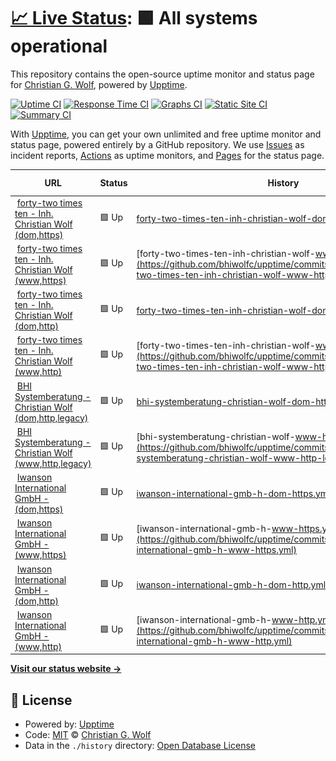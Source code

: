 # [📈 Live Status](https://bhiwolfc.github.io/upptime): <!--live status--> **🟩 All systems operational**

This repository contains the open-source uptime monitor and status page for [Christian G. Wolf](https://bhiwolfc.github.io/upptime), powered by [Upptime](https://github.com/upptime/upptime).

[![Uptime CI](https://github.com/bhiwolfc/upptime/workflows/Uptime%20CI/badge.svg)](https://github.com/bhiwolfc/upptime/actions?query=workflow%3A%22Uptime+CI%22)
[![Response Time CI](https://github.com/bhiwolfc/upptime/workflows/Response%20Time%20CI/badge.svg)](https://github.com/bhiwolfc/upptime/actions?query=workflow%3A%22Response+Time+CI%22)
[![Graphs CI](https://github.com/bhiwolfc/upptime/workflows/Graphs%20CI/badge.svg)](https://github.com/bhiwolfc/upptime/actions?query=workflow%3A%22Graphs+CI%22)
[![Static Site CI](https://github.com/bhiwolfc/upptime/workflows/Static%20Site%20CI/badge.svg)](https://github.com/bhiwolfc/upptime/actions?query=workflow%3A%22Static+Site+CI%22)
[![Summary CI](https://github.com/bhiwolfc/upptime/workflows/Summary%20CI/badge.svg)](https://github.com/bhiwolfc/upptime/actions?query=workflow%3A%22Summary+CI%22)

With [Upptime](https://upptime.js.org), you can get your own unlimited and free uptime monitor and status page, powered entirely by a GitHub repository. We use [Issues](https://github.com/bhiwolfc/upptime/issues) as incident reports, [Actions](https://github.com/bhiwolfc/upptime/actions) as uptime monitors, and [Pages](https://bhiwolfc.github.io/upptime) for the status page.

<!--start: status pages-->
<!-- This summary is generated by Upptime (https://github.com/upptime/upptime) -->
<!-- Do not edit this manually, your changes will be overwritten -->
<!-- prettier-ignore -->
| URL | Status | History | Response Time | Uptime |
| --- | ------ | ------- | ------------- | ------ |
| <img alt="" src="https://icons.duckduckgo.com/ip3/42x10.de.ico" height="13"> [forty-two times ten - Inh. Christian Wolf (dom,https)](https://42x10.de) | 🟩 Up | [forty-two-times-ten-inh-christian-wolf-dom-https.yml](https://github.com/bhiwolfc/upptime/commits/HEAD/history/forty-two-times-ten-inh-christian-wolf-dom-https.yml) | <details><summary><img alt="Response time graph" src="./graphs/forty-two-times-ten-inh-christian-wolf-dom-https/response-time-week.png" height="20"> 691ms</summary><br><a href="https://bhiwolfc.github.io/upptime/history/forty-two-times-ten-inh-christian-wolf-dom-https"><img alt="Response time 758" src="https://img.shields.io/endpoint?url=https%3A%2F%2Fraw.githubusercontent.com%2Fbhiwolfc%2Fupptime%2FHEAD%2Fapi%2Fforty-two-times-ten-inh-christian-wolf-dom-https%2Fresponse-time.json"></a><br><a href="https://bhiwolfc.github.io/upptime/history/forty-two-times-ten-inh-christian-wolf-dom-https"><img alt="24-hour response time 759" src="https://img.shields.io/endpoint?url=https%3A%2F%2Fraw.githubusercontent.com%2Fbhiwolfc%2Fupptime%2FHEAD%2Fapi%2Fforty-two-times-ten-inh-christian-wolf-dom-https%2Fresponse-time-day.json"></a><br><a href="https://bhiwolfc.github.io/upptime/history/forty-two-times-ten-inh-christian-wolf-dom-https"><img alt="7-day response time 691" src="https://img.shields.io/endpoint?url=https%3A%2F%2Fraw.githubusercontent.com%2Fbhiwolfc%2Fupptime%2FHEAD%2Fapi%2Fforty-two-times-ten-inh-christian-wolf-dom-https%2Fresponse-time-week.json"></a><br><a href="https://bhiwolfc.github.io/upptime/history/forty-two-times-ten-inh-christian-wolf-dom-https"><img alt="30-day response time 675" src="https://img.shields.io/endpoint?url=https%3A%2F%2Fraw.githubusercontent.com%2Fbhiwolfc%2Fupptime%2FHEAD%2Fapi%2Fforty-two-times-ten-inh-christian-wolf-dom-https%2Fresponse-time-month.json"></a><br><a href="https://bhiwolfc.github.io/upptime/history/forty-two-times-ten-inh-christian-wolf-dom-https"><img alt="1-year response time 757" src="https://img.shields.io/endpoint?url=https%3A%2F%2Fraw.githubusercontent.com%2Fbhiwolfc%2Fupptime%2FHEAD%2Fapi%2Fforty-two-times-ten-inh-christian-wolf-dom-https%2Fresponse-time-year.json"></a></details> | <details><summary><a href="https://bhiwolfc.github.io/upptime/history/forty-two-times-ten-inh-christian-wolf-dom-https">100.00%</a></summary><a href="https://bhiwolfc.github.io/upptime/history/forty-two-times-ten-inh-christian-wolf-dom-https"><img alt="All-time uptime 99.97%" src="https://img.shields.io/endpoint?url=https%3A%2F%2Fraw.githubusercontent.com%2Fbhiwolfc%2Fupptime%2FHEAD%2Fapi%2Fforty-two-times-ten-inh-christian-wolf-dom-https%2Fuptime.json"></a><br><a href="https://bhiwolfc.github.io/upptime/history/forty-two-times-ten-inh-christian-wolf-dom-https"><img alt="24-hour uptime 100.00%" src="https://img.shields.io/endpoint?url=https%3A%2F%2Fraw.githubusercontent.com%2Fbhiwolfc%2Fupptime%2FHEAD%2Fapi%2Fforty-two-times-ten-inh-christian-wolf-dom-https%2Fuptime-day.json"></a><br><a href="https://bhiwolfc.github.io/upptime/history/forty-two-times-ten-inh-christian-wolf-dom-https"><img alt="7-day uptime 100.00%" src="https://img.shields.io/endpoint?url=https%3A%2F%2Fraw.githubusercontent.com%2Fbhiwolfc%2Fupptime%2FHEAD%2Fapi%2Fforty-two-times-ten-inh-christian-wolf-dom-https%2Fuptime-week.json"></a><br><a href="https://bhiwolfc.github.io/upptime/history/forty-two-times-ten-inh-christian-wolf-dom-https"><img alt="30-day uptime 100.00%" src="https://img.shields.io/endpoint?url=https%3A%2F%2Fraw.githubusercontent.com%2Fbhiwolfc%2Fupptime%2FHEAD%2Fapi%2Fforty-two-times-ten-inh-christian-wolf-dom-https%2Fuptime-month.json"></a><br><a href="https://bhiwolfc.github.io/upptime/history/forty-two-times-ten-inh-christian-wolf-dom-https"><img alt="1-year uptime 99.97%" src="https://img.shields.io/endpoint?url=https%3A%2F%2Fraw.githubusercontent.com%2Fbhiwolfc%2Fupptime%2FHEAD%2Fapi%2Fforty-two-times-ten-inh-christian-wolf-dom-https%2Fuptime-year.json"></a></details>
| <img alt="" src="https://icons.duckduckgo.com/ip3/www.42x10.de.ico" height="13"> [forty-two times ten - Inh. Christian Wolf (www,https)](https://www.42x10.de) | 🟩 Up | [forty-two-times-ten-inh-christian-wolf-www-https.yml](https://github.com/bhiwolfc/upptime/commits/HEAD/history/forty-two-times-ten-inh-christian-wolf-www-https.yml) | <details><summary><img alt="Response time graph" src="./graphs/forty-two-times-ten-inh-christian-wolf-www-https/response-time-week.png" height="20"> 613ms</summary><br><a href="https://bhiwolfc.github.io/upptime/history/forty-two-times-ten-inh-christian-wolf-www-https"><img alt="Response time 699" src="https://img.shields.io/endpoint?url=https%3A%2F%2Fraw.githubusercontent.com%2Fbhiwolfc%2Fupptime%2FHEAD%2Fapi%2Fforty-two-times-ten-inh-christian-wolf-www-https%2Fresponse-time.json"></a><br><a href="https://bhiwolfc.github.io/upptime/history/forty-two-times-ten-inh-christian-wolf-www-https"><img alt="24-hour response time 698" src="https://img.shields.io/endpoint?url=https%3A%2F%2Fraw.githubusercontent.com%2Fbhiwolfc%2Fupptime%2FHEAD%2Fapi%2Fforty-two-times-ten-inh-christian-wolf-www-https%2Fresponse-time-day.json"></a><br><a href="https://bhiwolfc.github.io/upptime/history/forty-two-times-ten-inh-christian-wolf-www-https"><img alt="7-day response time 613" src="https://img.shields.io/endpoint?url=https%3A%2F%2Fraw.githubusercontent.com%2Fbhiwolfc%2Fupptime%2FHEAD%2Fapi%2Fforty-two-times-ten-inh-christian-wolf-www-https%2Fresponse-time-week.json"></a><br><a href="https://bhiwolfc.github.io/upptime/history/forty-two-times-ten-inh-christian-wolf-www-https"><img alt="30-day response time 643" src="https://img.shields.io/endpoint?url=https%3A%2F%2Fraw.githubusercontent.com%2Fbhiwolfc%2Fupptime%2FHEAD%2Fapi%2Fforty-two-times-ten-inh-christian-wolf-www-https%2Fresponse-time-month.json"></a><br><a href="https://bhiwolfc.github.io/upptime/history/forty-two-times-ten-inh-christian-wolf-www-https"><img alt="1-year response time 697" src="https://img.shields.io/endpoint?url=https%3A%2F%2Fraw.githubusercontent.com%2Fbhiwolfc%2Fupptime%2FHEAD%2Fapi%2Fforty-two-times-ten-inh-christian-wolf-www-https%2Fresponse-time-year.json"></a></details> | <details><summary><a href="https://bhiwolfc.github.io/upptime/history/forty-two-times-ten-inh-christian-wolf-www-https">100.00%</a></summary><a href="https://bhiwolfc.github.io/upptime/history/forty-two-times-ten-inh-christian-wolf-www-https"><img alt="All-time uptime 99.98%" src="https://img.shields.io/endpoint?url=https%3A%2F%2Fraw.githubusercontent.com%2Fbhiwolfc%2Fupptime%2FHEAD%2Fapi%2Fforty-two-times-ten-inh-christian-wolf-www-https%2Fuptime.json"></a><br><a href="https://bhiwolfc.github.io/upptime/history/forty-two-times-ten-inh-christian-wolf-www-https"><img alt="24-hour uptime 100.00%" src="https://img.shields.io/endpoint?url=https%3A%2F%2Fraw.githubusercontent.com%2Fbhiwolfc%2Fupptime%2FHEAD%2Fapi%2Fforty-two-times-ten-inh-christian-wolf-www-https%2Fuptime-day.json"></a><br><a href="https://bhiwolfc.github.io/upptime/history/forty-two-times-ten-inh-christian-wolf-www-https"><img alt="7-day uptime 100.00%" src="https://img.shields.io/endpoint?url=https%3A%2F%2Fraw.githubusercontent.com%2Fbhiwolfc%2Fupptime%2FHEAD%2Fapi%2Fforty-two-times-ten-inh-christian-wolf-www-https%2Fuptime-week.json"></a><br><a href="https://bhiwolfc.github.io/upptime/history/forty-two-times-ten-inh-christian-wolf-www-https"><img alt="30-day uptime 100.00%" src="https://img.shields.io/endpoint?url=https%3A%2F%2Fraw.githubusercontent.com%2Fbhiwolfc%2Fupptime%2FHEAD%2Fapi%2Fforty-two-times-ten-inh-christian-wolf-www-https%2Fuptime-month.json"></a><br><a href="https://bhiwolfc.github.io/upptime/history/forty-two-times-ten-inh-christian-wolf-www-https"><img alt="1-year uptime 99.98%" src="https://img.shields.io/endpoint?url=https%3A%2F%2Fraw.githubusercontent.com%2Fbhiwolfc%2Fupptime%2FHEAD%2Fapi%2Fforty-two-times-ten-inh-christian-wolf-www-https%2Fuptime-year.json"></a></details>
| <img alt="" src="https://icons.duckduckgo.com/ip3/42x10.de.ico" height="13"> [forty-two times ten - Inh. Christian Wolf (dom,http)](http://42x10.de) | 🟩 Up | [forty-two-times-ten-inh-christian-wolf-dom-http.yml](https://github.com/bhiwolfc/upptime/commits/HEAD/history/forty-two-times-ten-inh-christian-wolf-dom-http.yml) | <details><summary><img alt="Response time graph" src="./graphs/forty-two-times-ten-inh-christian-wolf-dom-http/response-time-week.png" height="20"> 237ms</summary><br><a href="https://bhiwolfc.github.io/upptime/history/forty-two-times-ten-inh-christian-wolf-dom-http"><img alt="Response time 253" src="https://img.shields.io/endpoint?url=https%3A%2F%2Fraw.githubusercontent.com%2Fbhiwolfc%2Fupptime%2FHEAD%2Fapi%2Fforty-two-times-ten-inh-christian-wolf-dom-http%2Fresponse-time.json"></a><br><a href="https://bhiwolfc.github.io/upptime/history/forty-two-times-ten-inh-christian-wolf-dom-http"><img alt="24-hour response time 252" src="https://img.shields.io/endpoint?url=https%3A%2F%2Fraw.githubusercontent.com%2Fbhiwolfc%2Fupptime%2FHEAD%2Fapi%2Fforty-two-times-ten-inh-christian-wolf-dom-http%2Fresponse-time-day.json"></a><br><a href="https://bhiwolfc.github.io/upptime/history/forty-two-times-ten-inh-christian-wolf-dom-http"><img alt="7-day response time 237" src="https://img.shields.io/endpoint?url=https%3A%2F%2Fraw.githubusercontent.com%2Fbhiwolfc%2Fupptime%2FHEAD%2Fapi%2Fforty-two-times-ten-inh-christian-wolf-dom-http%2Fresponse-time-week.json"></a><br><a href="https://bhiwolfc.github.io/upptime/history/forty-two-times-ten-inh-christian-wolf-dom-http"><img alt="30-day response time 237" src="https://img.shields.io/endpoint?url=https%3A%2F%2Fraw.githubusercontent.com%2Fbhiwolfc%2Fupptime%2FHEAD%2Fapi%2Fforty-two-times-ten-inh-christian-wolf-dom-http%2Fresponse-time-month.json"></a><br><a href="https://bhiwolfc.github.io/upptime/history/forty-two-times-ten-inh-christian-wolf-dom-http"><img alt="1-year response time 253" src="https://img.shields.io/endpoint?url=https%3A%2F%2Fraw.githubusercontent.com%2Fbhiwolfc%2Fupptime%2FHEAD%2Fapi%2Fforty-two-times-ten-inh-christian-wolf-dom-http%2Fresponse-time-year.json"></a></details> | <details><summary><a href="https://bhiwolfc.github.io/upptime/history/forty-two-times-ten-inh-christian-wolf-dom-http">100.00%</a></summary><a href="https://bhiwolfc.github.io/upptime/history/forty-two-times-ten-inh-christian-wolf-dom-http"><img alt="All-time uptime 99.98%" src="https://img.shields.io/endpoint?url=https%3A%2F%2Fraw.githubusercontent.com%2Fbhiwolfc%2Fupptime%2FHEAD%2Fapi%2Fforty-two-times-ten-inh-christian-wolf-dom-http%2Fuptime.json"></a><br><a href="https://bhiwolfc.github.io/upptime/history/forty-two-times-ten-inh-christian-wolf-dom-http"><img alt="24-hour uptime 100.00%" src="https://img.shields.io/endpoint?url=https%3A%2F%2Fraw.githubusercontent.com%2Fbhiwolfc%2Fupptime%2FHEAD%2Fapi%2Fforty-two-times-ten-inh-christian-wolf-dom-http%2Fuptime-day.json"></a><br><a href="https://bhiwolfc.github.io/upptime/history/forty-two-times-ten-inh-christian-wolf-dom-http"><img alt="7-day uptime 100.00%" src="https://img.shields.io/endpoint?url=https%3A%2F%2Fraw.githubusercontent.com%2Fbhiwolfc%2Fupptime%2FHEAD%2Fapi%2Fforty-two-times-ten-inh-christian-wolf-dom-http%2Fuptime-week.json"></a><br><a href="https://bhiwolfc.github.io/upptime/history/forty-two-times-ten-inh-christian-wolf-dom-http"><img alt="30-day uptime 100.00%" src="https://img.shields.io/endpoint?url=https%3A%2F%2Fraw.githubusercontent.com%2Fbhiwolfc%2Fupptime%2FHEAD%2Fapi%2Fforty-two-times-ten-inh-christian-wolf-dom-http%2Fuptime-month.json"></a><br><a href="https://bhiwolfc.github.io/upptime/history/forty-two-times-ten-inh-christian-wolf-dom-http"><img alt="1-year uptime 99.98%" src="https://img.shields.io/endpoint?url=https%3A%2F%2Fraw.githubusercontent.com%2Fbhiwolfc%2Fupptime%2FHEAD%2Fapi%2Fforty-two-times-ten-inh-christian-wolf-dom-http%2Fuptime-year.json"></a></details>
| <img alt="" src="https://icons.duckduckgo.com/ip3/www.42x10.de.ico" height="13"> [forty-two times ten - Inh. Christian Wolf (www,http)](http://www.42x10.de) | 🟩 Up | [forty-two-times-ten-inh-christian-wolf-www-http.yml](https://github.com/bhiwolfc/upptime/commits/HEAD/history/forty-two-times-ten-inh-christian-wolf-www-http.yml) | <details><summary><img alt="Response time graph" src="./graphs/forty-two-times-ten-inh-christian-wolf-www-http/response-time-week.png" height="20"> 237ms</summary><br><a href="https://bhiwolfc.github.io/upptime/history/forty-two-times-ten-inh-christian-wolf-www-http"><img alt="Response time 251" src="https://img.shields.io/endpoint?url=https%3A%2F%2Fraw.githubusercontent.com%2Fbhiwolfc%2Fupptime%2FHEAD%2Fapi%2Fforty-two-times-ten-inh-christian-wolf-www-http%2Fresponse-time.json"></a><br><a href="https://bhiwolfc.github.io/upptime/history/forty-two-times-ten-inh-christian-wolf-www-http"><img alt="24-hour response time 254" src="https://img.shields.io/endpoint?url=https%3A%2F%2Fraw.githubusercontent.com%2Fbhiwolfc%2Fupptime%2FHEAD%2Fapi%2Fforty-two-times-ten-inh-christian-wolf-www-http%2Fresponse-time-day.json"></a><br><a href="https://bhiwolfc.github.io/upptime/history/forty-two-times-ten-inh-christian-wolf-www-http"><img alt="7-day response time 237" src="https://img.shields.io/endpoint?url=https%3A%2F%2Fraw.githubusercontent.com%2Fbhiwolfc%2Fupptime%2FHEAD%2Fapi%2Fforty-two-times-ten-inh-christian-wolf-www-http%2Fresponse-time-week.json"></a><br><a href="https://bhiwolfc.github.io/upptime/history/forty-two-times-ten-inh-christian-wolf-www-http"><img alt="30-day response time 237" src="https://img.shields.io/endpoint?url=https%3A%2F%2Fraw.githubusercontent.com%2Fbhiwolfc%2Fupptime%2FHEAD%2Fapi%2Fforty-two-times-ten-inh-christian-wolf-www-http%2Fresponse-time-month.json"></a><br><a href="https://bhiwolfc.github.io/upptime/history/forty-two-times-ten-inh-christian-wolf-www-http"><img alt="1-year response time 251" src="https://img.shields.io/endpoint?url=https%3A%2F%2Fraw.githubusercontent.com%2Fbhiwolfc%2Fupptime%2FHEAD%2Fapi%2Fforty-two-times-ten-inh-christian-wolf-www-http%2Fresponse-time-year.json"></a></details> | <details><summary><a href="https://bhiwolfc.github.io/upptime/history/forty-two-times-ten-inh-christian-wolf-www-http">100.00%</a></summary><a href="https://bhiwolfc.github.io/upptime/history/forty-two-times-ten-inh-christian-wolf-www-http"><img alt="All-time uptime 99.98%" src="https://img.shields.io/endpoint?url=https%3A%2F%2Fraw.githubusercontent.com%2Fbhiwolfc%2Fupptime%2FHEAD%2Fapi%2Fforty-two-times-ten-inh-christian-wolf-www-http%2Fuptime.json"></a><br><a href="https://bhiwolfc.github.io/upptime/history/forty-two-times-ten-inh-christian-wolf-www-http"><img alt="24-hour uptime 100.00%" src="https://img.shields.io/endpoint?url=https%3A%2F%2Fraw.githubusercontent.com%2Fbhiwolfc%2Fupptime%2FHEAD%2Fapi%2Fforty-two-times-ten-inh-christian-wolf-www-http%2Fuptime-day.json"></a><br><a href="https://bhiwolfc.github.io/upptime/history/forty-two-times-ten-inh-christian-wolf-www-http"><img alt="7-day uptime 100.00%" src="https://img.shields.io/endpoint?url=https%3A%2F%2Fraw.githubusercontent.com%2Fbhiwolfc%2Fupptime%2FHEAD%2Fapi%2Fforty-two-times-ten-inh-christian-wolf-www-http%2Fuptime-week.json"></a><br><a href="https://bhiwolfc.github.io/upptime/history/forty-two-times-ten-inh-christian-wolf-www-http"><img alt="30-day uptime 100.00%" src="https://img.shields.io/endpoint?url=https%3A%2F%2Fraw.githubusercontent.com%2Fbhiwolfc%2Fupptime%2FHEAD%2Fapi%2Fforty-two-times-ten-inh-christian-wolf-www-http%2Fuptime-month.json"></a><br><a href="https://bhiwolfc.github.io/upptime/history/forty-two-times-ten-inh-christian-wolf-www-http"><img alt="1-year uptime 99.98%" src="https://img.shields.io/endpoint?url=https%3A%2F%2Fraw.githubusercontent.com%2Fbhiwolfc%2Fupptime%2FHEAD%2Fapi%2Fforty-two-times-ten-inh-christian-wolf-www-http%2Fuptime-year.json"></a></details>
| <img alt="" src="https://icons.duckduckgo.com/ip3/bhi.de.ico" height="13"> [BHI Systemberatung - Christian Wolf (dom,http,legacy)](http://bhi.de) | 🟩 Up | [bhi-systemberatung-christian-wolf-dom-http-legacy.yml](https://github.com/bhiwolfc/upptime/commits/HEAD/history/bhi-systemberatung-christian-wolf-dom-http-legacy.yml) | <details><summary><img alt="Response time graph" src="./graphs/bhi-systemberatung-christian-wolf-dom-http-legacy/response-time-week.png" height="20"> 400ms</summary><br><a href="https://bhiwolfc.github.io/upptime/history/bhi-systemberatung-christian-wolf-dom-http-legacy"><img alt="Response time 416" src="https://img.shields.io/endpoint?url=https%3A%2F%2Fraw.githubusercontent.com%2Fbhiwolfc%2Fupptime%2FHEAD%2Fapi%2Fbhi-systemberatung-christian-wolf-dom-http-legacy%2Fresponse-time.json"></a><br><a href="https://bhiwolfc.github.io/upptime/history/bhi-systemberatung-christian-wolf-dom-http-legacy"><img alt="24-hour response time 423" src="https://img.shields.io/endpoint?url=https%3A%2F%2Fraw.githubusercontent.com%2Fbhiwolfc%2Fupptime%2FHEAD%2Fapi%2Fbhi-systemberatung-christian-wolf-dom-http-legacy%2Fresponse-time-day.json"></a><br><a href="https://bhiwolfc.github.io/upptime/history/bhi-systemberatung-christian-wolf-dom-http-legacy"><img alt="7-day response time 400" src="https://img.shields.io/endpoint?url=https%3A%2F%2Fraw.githubusercontent.com%2Fbhiwolfc%2Fupptime%2FHEAD%2Fapi%2Fbhi-systemberatung-christian-wolf-dom-http-legacy%2Fresponse-time-week.json"></a><br><a href="https://bhiwolfc.github.io/upptime/history/bhi-systemberatung-christian-wolf-dom-http-legacy"><img alt="30-day response time 409" src="https://img.shields.io/endpoint?url=https%3A%2F%2Fraw.githubusercontent.com%2Fbhiwolfc%2Fupptime%2FHEAD%2Fapi%2Fbhi-systemberatung-christian-wolf-dom-http-legacy%2Fresponse-time-month.json"></a><br><a href="https://bhiwolfc.github.io/upptime/history/bhi-systemberatung-christian-wolf-dom-http-legacy"><img alt="1-year response time 415" src="https://img.shields.io/endpoint?url=https%3A%2F%2Fraw.githubusercontent.com%2Fbhiwolfc%2Fupptime%2FHEAD%2Fapi%2Fbhi-systemberatung-christian-wolf-dom-http-legacy%2Fresponse-time-year.json"></a></details> | <details><summary><a href="https://bhiwolfc.github.io/upptime/history/bhi-systemberatung-christian-wolf-dom-http-legacy">100.00%</a></summary><a href="https://bhiwolfc.github.io/upptime/history/bhi-systemberatung-christian-wolf-dom-http-legacy"><img alt="All-time uptime 99.98%" src="https://img.shields.io/endpoint?url=https%3A%2F%2Fraw.githubusercontent.com%2Fbhiwolfc%2Fupptime%2FHEAD%2Fapi%2Fbhi-systemberatung-christian-wolf-dom-http-legacy%2Fuptime.json"></a><br><a href="https://bhiwolfc.github.io/upptime/history/bhi-systemberatung-christian-wolf-dom-http-legacy"><img alt="24-hour uptime 100.00%" src="https://img.shields.io/endpoint?url=https%3A%2F%2Fraw.githubusercontent.com%2Fbhiwolfc%2Fupptime%2FHEAD%2Fapi%2Fbhi-systemberatung-christian-wolf-dom-http-legacy%2Fuptime-day.json"></a><br><a href="https://bhiwolfc.github.io/upptime/history/bhi-systemberatung-christian-wolf-dom-http-legacy"><img alt="7-day uptime 100.00%" src="https://img.shields.io/endpoint?url=https%3A%2F%2Fraw.githubusercontent.com%2Fbhiwolfc%2Fupptime%2FHEAD%2Fapi%2Fbhi-systemberatung-christian-wolf-dom-http-legacy%2Fuptime-week.json"></a><br><a href="https://bhiwolfc.github.io/upptime/history/bhi-systemberatung-christian-wolf-dom-http-legacy"><img alt="30-day uptime 100.00%" src="https://img.shields.io/endpoint?url=https%3A%2F%2Fraw.githubusercontent.com%2Fbhiwolfc%2Fupptime%2FHEAD%2Fapi%2Fbhi-systemberatung-christian-wolf-dom-http-legacy%2Fuptime-month.json"></a><br><a href="https://bhiwolfc.github.io/upptime/history/bhi-systemberatung-christian-wolf-dom-http-legacy"><img alt="1-year uptime 99.98%" src="https://img.shields.io/endpoint?url=https%3A%2F%2Fraw.githubusercontent.com%2Fbhiwolfc%2Fupptime%2FHEAD%2Fapi%2Fbhi-systemberatung-christian-wolf-dom-http-legacy%2Fuptime-year.json"></a></details>
| <img alt="" src="https://icons.duckduckgo.com/ip3/www.bhi.de.ico" height="13"> [BHI Systemberatung - Christian Wolf (www,http,legacy)](http://www.bhi.de) | 🟩 Up | [bhi-systemberatung-christian-wolf-www-http-legacy.yml](https://github.com/bhiwolfc/upptime/commits/HEAD/history/bhi-systemberatung-christian-wolf-www-http-legacy.yml) | <details><summary><img alt="Response time graph" src="./graphs/bhi-systemberatung-christian-wolf-www-http-legacy/response-time-week.png" height="20"> 394ms</summary><br><a href="https://bhiwolfc.github.io/upptime/history/bhi-systemberatung-christian-wolf-www-http-legacy"><img alt="Response time 406" src="https://img.shields.io/endpoint?url=https%3A%2F%2Fraw.githubusercontent.com%2Fbhiwolfc%2Fupptime%2FHEAD%2Fapi%2Fbhi-systemberatung-christian-wolf-www-http-legacy%2Fresponse-time.json"></a><br><a href="https://bhiwolfc.github.io/upptime/history/bhi-systemberatung-christian-wolf-www-http-legacy"><img alt="24-hour response time 436" src="https://img.shields.io/endpoint?url=https%3A%2F%2Fraw.githubusercontent.com%2Fbhiwolfc%2Fupptime%2FHEAD%2Fapi%2Fbhi-systemberatung-christian-wolf-www-http-legacy%2Fresponse-time-day.json"></a><br><a href="https://bhiwolfc.github.io/upptime/history/bhi-systemberatung-christian-wolf-www-http-legacy"><img alt="7-day response time 394" src="https://img.shields.io/endpoint?url=https%3A%2F%2Fraw.githubusercontent.com%2Fbhiwolfc%2Fupptime%2FHEAD%2Fapi%2Fbhi-systemberatung-christian-wolf-www-http-legacy%2Fresponse-time-week.json"></a><br><a href="https://bhiwolfc.github.io/upptime/history/bhi-systemberatung-christian-wolf-www-http-legacy"><img alt="30-day response time 399" src="https://img.shields.io/endpoint?url=https%3A%2F%2Fraw.githubusercontent.com%2Fbhiwolfc%2Fupptime%2FHEAD%2Fapi%2Fbhi-systemberatung-christian-wolf-www-http-legacy%2Fresponse-time-month.json"></a><br><a href="https://bhiwolfc.github.io/upptime/history/bhi-systemberatung-christian-wolf-www-http-legacy"><img alt="1-year response time 406" src="https://img.shields.io/endpoint?url=https%3A%2F%2Fraw.githubusercontent.com%2Fbhiwolfc%2Fupptime%2FHEAD%2Fapi%2Fbhi-systemberatung-christian-wolf-www-http-legacy%2Fresponse-time-year.json"></a></details> | <details><summary><a href="https://bhiwolfc.github.io/upptime/history/bhi-systemberatung-christian-wolf-www-http-legacy">100.00%</a></summary><a href="https://bhiwolfc.github.io/upptime/history/bhi-systemberatung-christian-wolf-www-http-legacy"><img alt="All-time uptime 99.98%" src="https://img.shields.io/endpoint?url=https%3A%2F%2Fraw.githubusercontent.com%2Fbhiwolfc%2Fupptime%2FHEAD%2Fapi%2Fbhi-systemberatung-christian-wolf-www-http-legacy%2Fuptime.json"></a><br><a href="https://bhiwolfc.github.io/upptime/history/bhi-systemberatung-christian-wolf-www-http-legacy"><img alt="24-hour uptime 100.00%" src="https://img.shields.io/endpoint?url=https%3A%2F%2Fraw.githubusercontent.com%2Fbhiwolfc%2Fupptime%2FHEAD%2Fapi%2Fbhi-systemberatung-christian-wolf-www-http-legacy%2Fuptime-day.json"></a><br><a href="https://bhiwolfc.github.io/upptime/history/bhi-systemberatung-christian-wolf-www-http-legacy"><img alt="7-day uptime 100.00%" src="https://img.shields.io/endpoint?url=https%3A%2F%2Fraw.githubusercontent.com%2Fbhiwolfc%2Fupptime%2FHEAD%2Fapi%2Fbhi-systemberatung-christian-wolf-www-http-legacy%2Fuptime-week.json"></a><br><a href="https://bhiwolfc.github.io/upptime/history/bhi-systemberatung-christian-wolf-www-http-legacy"><img alt="30-day uptime 100.00%" src="https://img.shields.io/endpoint?url=https%3A%2F%2Fraw.githubusercontent.com%2Fbhiwolfc%2Fupptime%2FHEAD%2Fapi%2Fbhi-systemberatung-christian-wolf-www-http-legacy%2Fuptime-month.json"></a><br><a href="https://bhiwolfc.github.io/upptime/history/bhi-systemberatung-christian-wolf-www-http-legacy"><img alt="1-year uptime 99.98%" src="https://img.shields.io/endpoint?url=https%3A%2F%2Fraw.githubusercontent.com%2Fbhiwolfc%2Fupptime%2FHEAD%2Fapi%2Fbhi-systemberatung-christian-wolf-www-http-legacy%2Fuptime-year.json"></a></details>
| <img alt="" src="https://icons.duckduckgo.com/ip3/iwanson.de.ico" height="13"> [Iwanson International GmbH - (dom,https)](https://iwanson.de) | 🟩 Up | [iwanson-international-gmb-h-dom-https.yml](https://github.com/bhiwolfc/upptime/commits/HEAD/history/iwanson-international-gmb-h-dom-https.yml) | <details><summary><img alt="Response time graph" src="./graphs/iwanson-international-gmb-h-dom-https/response-time-week.png" height="20"> 747ms</summary><br><a href="https://bhiwolfc.github.io/upptime/history/iwanson-international-gmb-h-dom-https"><img alt="Response time 1048" src="https://img.shields.io/endpoint?url=https%3A%2F%2Fraw.githubusercontent.com%2Fbhiwolfc%2Fupptime%2FHEAD%2Fapi%2Fiwanson-international-gmb-h-dom-https%2Fresponse-time.json"></a><br><a href="https://bhiwolfc.github.io/upptime/history/iwanson-international-gmb-h-dom-https"><img alt="24-hour response time 849" src="https://img.shields.io/endpoint?url=https%3A%2F%2Fraw.githubusercontent.com%2Fbhiwolfc%2Fupptime%2FHEAD%2Fapi%2Fiwanson-international-gmb-h-dom-https%2Fresponse-time-day.json"></a><br><a href="https://bhiwolfc.github.io/upptime/history/iwanson-international-gmb-h-dom-https"><img alt="7-day response time 747" src="https://img.shields.io/endpoint?url=https%3A%2F%2Fraw.githubusercontent.com%2Fbhiwolfc%2Fupptime%2FHEAD%2Fapi%2Fiwanson-international-gmb-h-dom-https%2Fresponse-time-week.json"></a><br><a href="https://bhiwolfc.github.io/upptime/history/iwanson-international-gmb-h-dom-https"><img alt="30-day response time 747" src="https://img.shields.io/endpoint?url=https%3A%2F%2Fraw.githubusercontent.com%2Fbhiwolfc%2Fupptime%2FHEAD%2Fapi%2Fiwanson-international-gmb-h-dom-https%2Fresponse-time-month.json"></a><br><a href="https://bhiwolfc.github.io/upptime/history/iwanson-international-gmb-h-dom-https"><img alt="1-year response time 1043" src="https://img.shields.io/endpoint?url=https%3A%2F%2Fraw.githubusercontent.com%2Fbhiwolfc%2Fupptime%2FHEAD%2Fapi%2Fiwanson-international-gmb-h-dom-https%2Fresponse-time-year.json"></a></details> | <details><summary><a href="https://bhiwolfc.github.io/upptime/history/iwanson-international-gmb-h-dom-https">100.00%</a></summary><a href="https://bhiwolfc.github.io/upptime/history/iwanson-international-gmb-h-dom-https"><img alt="All-time uptime 99.89%" src="https://img.shields.io/endpoint?url=https%3A%2F%2Fraw.githubusercontent.com%2Fbhiwolfc%2Fupptime%2FHEAD%2Fapi%2Fiwanson-international-gmb-h-dom-https%2Fuptime.json"></a><br><a href="https://bhiwolfc.github.io/upptime/history/iwanson-international-gmb-h-dom-https"><img alt="24-hour uptime 100.00%" src="https://img.shields.io/endpoint?url=https%3A%2F%2Fraw.githubusercontent.com%2Fbhiwolfc%2Fupptime%2FHEAD%2Fapi%2Fiwanson-international-gmb-h-dom-https%2Fuptime-day.json"></a><br><a href="https://bhiwolfc.github.io/upptime/history/iwanson-international-gmb-h-dom-https"><img alt="7-day uptime 100.00%" src="https://img.shields.io/endpoint?url=https%3A%2F%2Fraw.githubusercontent.com%2Fbhiwolfc%2Fupptime%2FHEAD%2Fapi%2Fiwanson-international-gmb-h-dom-https%2Fuptime-week.json"></a><br><a href="https://bhiwolfc.github.io/upptime/history/iwanson-international-gmb-h-dom-https"><img alt="30-day uptime 100.00%" src="https://img.shields.io/endpoint?url=https%3A%2F%2Fraw.githubusercontent.com%2Fbhiwolfc%2Fupptime%2FHEAD%2Fapi%2Fiwanson-international-gmb-h-dom-https%2Fuptime-month.json"></a><br><a href="https://bhiwolfc.github.io/upptime/history/iwanson-international-gmb-h-dom-https"><img alt="1-year uptime 99.89%" src="https://img.shields.io/endpoint?url=https%3A%2F%2Fraw.githubusercontent.com%2Fbhiwolfc%2Fupptime%2FHEAD%2Fapi%2Fiwanson-international-gmb-h-dom-https%2Fuptime-year.json"></a></details>
| <img alt="" src="https://icons.duckduckgo.com/ip3/www.iwanson.de.ico" height="13"> [Iwanson International GmbH - (www,https)](https://www.iwanson.de) | 🟩 Up | [iwanson-international-gmb-h-www-https.yml](https://github.com/bhiwolfc/upptime/commits/HEAD/history/iwanson-international-gmb-h-www-https.yml) | <details><summary><img alt="Response time graph" src="./graphs/iwanson-international-gmb-h-www-https/response-time-week.png" height="20"> 851ms</summary><br><a href="https://bhiwolfc.github.io/upptime/history/iwanson-international-gmb-h-www-https"><img alt="Response time 1136" src="https://img.shields.io/endpoint?url=https%3A%2F%2Fraw.githubusercontent.com%2Fbhiwolfc%2Fupptime%2FHEAD%2Fapi%2Fiwanson-international-gmb-h-www-https%2Fresponse-time.json"></a><br><a href="https://bhiwolfc.github.io/upptime/history/iwanson-international-gmb-h-www-https"><img alt="24-hour response time 930" src="https://img.shields.io/endpoint?url=https%3A%2F%2Fraw.githubusercontent.com%2Fbhiwolfc%2Fupptime%2FHEAD%2Fapi%2Fiwanson-international-gmb-h-www-https%2Fresponse-time-day.json"></a><br><a href="https://bhiwolfc.github.io/upptime/history/iwanson-international-gmb-h-www-https"><img alt="7-day response time 851" src="https://img.shields.io/endpoint?url=https%3A%2F%2Fraw.githubusercontent.com%2Fbhiwolfc%2Fupptime%2FHEAD%2Fapi%2Fiwanson-international-gmb-h-www-https%2Fresponse-time-week.json"></a><br><a href="https://bhiwolfc.github.io/upptime/history/iwanson-international-gmb-h-www-https"><img alt="30-day response time 845" src="https://img.shields.io/endpoint?url=https%3A%2F%2Fraw.githubusercontent.com%2Fbhiwolfc%2Fupptime%2FHEAD%2Fapi%2Fiwanson-international-gmb-h-www-https%2Fresponse-time-month.json"></a><br><a href="https://bhiwolfc.github.io/upptime/history/iwanson-international-gmb-h-www-https"><img alt="1-year response time 1132" src="https://img.shields.io/endpoint?url=https%3A%2F%2Fraw.githubusercontent.com%2Fbhiwolfc%2Fupptime%2FHEAD%2Fapi%2Fiwanson-international-gmb-h-www-https%2Fresponse-time-year.json"></a></details> | <details><summary><a href="https://bhiwolfc.github.io/upptime/history/iwanson-international-gmb-h-www-https">100.00%</a></summary><a href="https://bhiwolfc.github.io/upptime/history/iwanson-international-gmb-h-www-https"><img alt="All-time uptime 99.90%" src="https://img.shields.io/endpoint?url=https%3A%2F%2Fraw.githubusercontent.com%2Fbhiwolfc%2Fupptime%2FHEAD%2Fapi%2Fiwanson-international-gmb-h-www-https%2Fuptime.json"></a><br><a href="https://bhiwolfc.github.io/upptime/history/iwanson-international-gmb-h-www-https"><img alt="24-hour uptime 100.00%" src="https://img.shields.io/endpoint?url=https%3A%2F%2Fraw.githubusercontent.com%2Fbhiwolfc%2Fupptime%2FHEAD%2Fapi%2Fiwanson-international-gmb-h-www-https%2Fuptime-day.json"></a><br><a href="https://bhiwolfc.github.io/upptime/history/iwanson-international-gmb-h-www-https"><img alt="7-day uptime 100.00%" src="https://img.shields.io/endpoint?url=https%3A%2F%2Fraw.githubusercontent.com%2Fbhiwolfc%2Fupptime%2FHEAD%2Fapi%2Fiwanson-international-gmb-h-www-https%2Fuptime-week.json"></a><br><a href="https://bhiwolfc.github.io/upptime/history/iwanson-international-gmb-h-www-https"><img alt="30-day uptime 100.00%" src="https://img.shields.io/endpoint?url=https%3A%2F%2Fraw.githubusercontent.com%2Fbhiwolfc%2Fupptime%2FHEAD%2Fapi%2Fiwanson-international-gmb-h-www-https%2Fuptime-month.json"></a><br><a href="https://bhiwolfc.github.io/upptime/history/iwanson-international-gmb-h-www-https"><img alt="1-year uptime 99.90%" src="https://img.shields.io/endpoint?url=https%3A%2F%2Fraw.githubusercontent.com%2Fbhiwolfc%2Fupptime%2FHEAD%2Fapi%2Fiwanson-international-gmb-h-www-https%2Fuptime-year.json"></a></details>
| <img alt="" src="https://icons.duckduckgo.com/ip3/iwanson.de.ico" height="13"> [Iwanson International GmbH - (dom,http)](http://iwanson.de) | 🟩 Up | [iwanson-international-gmb-h-dom-http.yml](https://github.com/bhiwolfc/upptime/commits/HEAD/history/iwanson-international-gmb-h-dom-http.yml) | <details><summary><img alt="Response time graph" src="./graphs/iwanson-international-gmb-h-dom-http/response-time-week.png" height="20"> 561ms</summary><br><a href="https://bhiwolfc.github.io/upptime/history/iwanson-international-gmb-h-dom-http"><img alt="Response time 745" src="https://img.shields.io/endpoint?url=https%3A%2F%2Fraw.githubusercontent.com%2Fbhiwolfc%2Fupptime%2FHEAD%2Fapi%2Fiwanson-international-gmb-h-dom-http%2Fresponse-time.json"></a><br><a href="https://bhiwolfc.github.io/upptime/history/iwanson-international-gmb-h-dom-http"><img alt="24-hour response time 609" src="https://img.shields.io/endpoint?url=https%3A%2F%2Fraw.githubusercontent.com%2Fbhiwolfc%2Fupptime%2FHEAD%2Fapi%2Fiwanson-international-gmb-h-dom-http%2Fresponse-time-day.json"></a><br><a href="https://bhiwolfc.github.io/upptime/history/iwanson-international-gmb-h-dom-http"><img alt="7-day response time 561" src="https://img.shields.io/endpoint?url=https%3A%2F%2Fraw.githubusercontent.com%2Fbhiwolfc%2Fupptime%2FHEAD%2Fapi%2Fiwanson-international-gmb-h-dom-http%2Fresponse-time-week.json"></a><br><a href="https://bhiwolfc.github.io/upptime/history/iwanson-international-gmb-h-dom-http"><img alt="30-day response time 564" src="https://img.shields.io/endpoint?url=https%3A%2F%2Fraw.githubusercontent.com%2Fbhiwolfc%2Fupptime%2FHEAD%2Fapi%2Fiwanson-international-gmb-h-dom-http%2Fresponse-time-month.json"></a><br><a href="https://bhiwolfc.github.io/upptime/history/iwanson-international-gmb-h-dom-http"><img alt="1-year response time 734" src="https://img.shields.io/endpoint?url=https%3A%2F%2Fraw.githubusercontent.com%2Fbhiwolfc%2Fupptime%2FHEAD%2Fapi%2Fiwanson-international-gmb-h-dom-http%2Fresponse-time-year.json"></a></details> | <details><summary><a href="https://bhiwolfc.github.io/upptime/history/iwanson-international-gmb-h-dom-http">100.00%</a></summary><a href="https://bhiwolfc.github.io/upptime/history/iwanson-international-gmb-h-dom-http"><img alt="All-time uptime 99.91%" src="https://img.shields.io/endpoint?url=https%3A%2F%2Fraw.githubusercontent.com%2Fbhiwolfc%2Fupptime%2FHEAD%2Fapi%2Fiwanson-international-gmb-h-dom-http%2Fuptime.json"></a><br><a href="https://bhiwolfc.github.io/upptime/history/iwanson-international-gmb-h-dom-http"><img alt="24-hour uptime 100.00%" src="https://img.shields.io/endpoint?url=https%3A%2F%2Fraw.githubusercontent.com%2Fbhiwolfc%2Fupptime%2FHEAD%2Fapi%2Fiwanson-international-gmb-h-dom-http%2Fuptime-day.json"></a><br><a href="https://bhiwolfc.github.io/upptime/history/iwanson-international-gmb-h-dom-http"><img alt="7-day uptime 100.00%" src="https://img.shields.io/endpoint?url=https%3A%2F%2Fraw.githubusercontent.com%2Fbhiwolfc%2Fupptime%2FHEAD%2Fapi%2Fiwanson-international-gmb-h-dom-http%2Fuptime-week.json"></a><br><a href="https://bhiwolfc.github.io/upptime/history/iwanson-international-gmb-h-dom-http"><img alt="30-day uptime 100.00%" src="https://img.shields.io/endpoint?url=https%3A%2F%2Fraw.githubusercontent.com%2Fbhiwolfc%2Fupptime%2FHEAD%2Fapi%2Fiwanson-international-gmb-h-dom-http%2Fuptime-month.json"></a><br><a href="https://bhiwolfc.github.io/upptime/history/iwanson-international-gmb-h-dom-http"><img alt="1-year uptime 99.91%" src="https://img.shields.io/endpoint?url=https%3A%2F%2Fraw.githubusercontent.com%2Fbhiwolfc%2Fupptime%2FHEAD%2Fapi%2Fiwanson-international-gmb-h-dom-http%2Fuptime-year.json"></a></details>
| <img alt="" src="https://icons.duckduckgo.com/ip3/www.iwanson.de.ico" height="13"> [Iwanson International GmbH - (www,http)](http://www.iwanson.de) | 🟩 Up | [iwanson-international-gmb-h-www-http.yml](https://github.com/bhiwolfc/upptime/commits/HEAD/history/iwanson-international-gmb-h-www-http.yml) | <details><summary><img alt="Response time graph" src="./graphs/iwanson-international-gmb-h-www-http/response-time-week.png" height="20"> 563ms</summary><br><a href="https://bhiwolfc.github.io/upptime/history/iwanson-international-gmb-h-www-http"><img alt="Response time 745" src="https://img.shields.io/endpoint?url=https%3A%2F%2Fraw.githubusercontent.com%2Fbhiwolfc%2Fupptime%2FHEAD%2Fapi%2Fiwanson-international-gmb-h-www-http%2Fresponse-time.json"></a><br><a href="https://bhiwolfc.github.io/upptime/history/iwanson-international-gmb-h-www-http"><img alt="24-hour response time 614" src="https://img.shields.io/endpoint?url=https%3A%2F%2Fraw.githubusercontent.com%2Fbhiwolfc%2Fupptime%2FHEAD%2Fapi%2Fiwanson-international-gmb-h-www-http%2Fresponse-time-day.json"></a><br><a href="https://bhiwolfc.github.io/upptime/history/iwanson-international-gmb-h-www-http"><img alt="7-day response time 563" src="https://img.shields.io/endpoint?url=https%3A%2F%2Fraw.githubusercontent.com%2Fbhiwolfc%2Fupptime%2FHEAD%2Fapi%2Fiwanson-international-gmb-h-www-http%2Fresponse-time-week.json"></a><br><a href="https://bhiwolfc.github.io/upptime/history/iwanson-international-gmb-h-www-http"><img alt="30-day response time 566" src="https://img.shields.io/endpoint?url=https%3A%2F%2Fraw.githubusercontent.com%2Fbhiwolfc%2Fupptime%2FHEAD%2Fapi%2Fiwanson-international-gmb-h-www-http%2Fresponse-time-month.json"></a><br><a href="https://bhiwolfc.github.io/upptime/history/iwanson-international-gmb-h-www-http"><img alt="1-year response time 741" src="https://img.shields.io/endpoint?url=https%3A%2F%2Fraw.githubusercontent.com%2Fbhiwolfc%2Fupptime%2FHEAD%2Fapi%2Fiwanson-international-gmb-h-www-http%2Fresponse-time-year.json"></a></details> | <details><summary><a href="https://bhiwolfc.github.io/upptime/history/iwanson-international-gmb-h-www-http">100.00%</a></summary><a href="https://bhiwolfc.github.io/upptime/history/iwanson-international-gmb-h-www-http"><img alt="All-time uptime 99.91%" src="https://img.shields.io/endpoint?url=https%3A%2F%2Fraw.githubusercontent.com%2Fbhiwolfc%2Fupptime%2FHEAD%2Fapi%2Fiwanson-international-gmb-h-www-http%2Fuptime.json"></a><br><a href="https://bhiwolfc.github.io/upptime/history/iwanson-international-gmb-h-www-http"><img alt="24-hour uptime 100.00%" src="https://img.shields.io/endpoint?url=https%3A%2F%2Fraw.githubusercontent.com%2Fbhiwolfc%2Fupptime%2FHEAD%2Fapi%2Fiwanson-international-gmb-h-www-http%2Fuptime-day.json"></a><br><a href="https://bhiwolfc.github.io/upptime/history/iwanson-international-gmb-h-www-http"><img alt="7-day uptime 100.00%" src="https://img.shields.io/endpoint?url=https%3A%2F%2Fraw.githubusercontent.com%2Fbhiwolfc%2Fupptime%2FHEAD%2Fapi%2Fiwanson-international-gmb-h-www-http%2Fuptime-week.json"></a><br><a href="https://bhiwolfc.github.io/upptime/history/iwanson-international-gmb-h-www-http"><img alt="30-day uptime 100.00%" src="https://img.shields.io/endpoint?url=https%3A%2F%2Fraw.githubusercontent.com%2Fbhiwolfc%2Fupptime%2FHEAD%2Fapi%2Fiwanson-international-gmb-h-www-http%2Fuptime-month.json"></a><br><a href="https://bhiwolfc.github.io/upptime/history/iwanson-international-gmb-h-www-http"><img alt="1-year uptime 99.91%" src="https://img.shields.io/endpoint?url=https%3A%2F%2Fraw.githubusercontent.com%2Fbhiwolfc%2Fupptime%2FHEAD%2Fapi%2Fiwanson-international-gmb-h-www-http%2Fuptime-year.json"></a></details>

<!--end: status pages-->

[**Visit our status website →**](https://bhiwolfc.github.io/upptime)

## 📄 License

- Powered by: [Upptime](https://github.com/upptime/upptime)
- Code: [MIT](./LICENSE) © [Christian G. Wolf](https://bhiwolfc.github.io/upptime)
- Data in the `./history` directory: [Open Database License](https://opendatacommons.org/licenses/odbl/1-0/)
